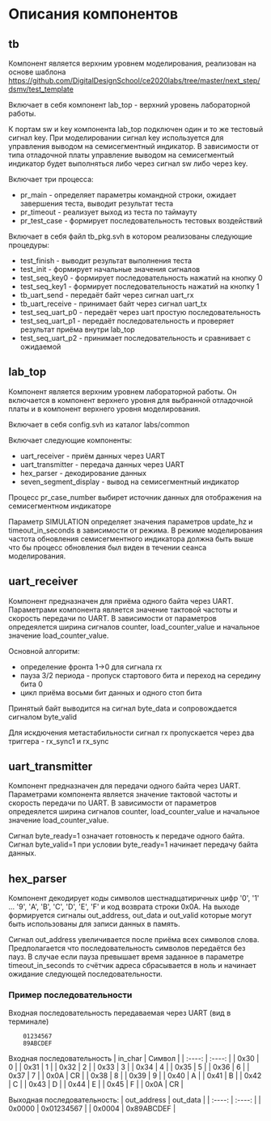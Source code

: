 # Описания компонентов

## tb

Компонент является верхним уровнем моделирования, реализован на основе шаблона https://github.com/DigitalDesignSchool/ce2020labs/tree/master/next_step/dsmv/test_template

Включает в себя компонент lab_top - верхний уровень лабораторной работы.

К портам sw и key компонента lab_top подключен один и то же тестовый сигнал key. При моделировании сигнал key используется для управления выводом на семисегментный индикатор.
В зависимости от типа отладочной платы управление выводом на семисегментый индикатор будет выполняться либо через сигнал sw либо через key. 

Включает три процесса:
* pr_main - определяет параметры командной строки, ожидает завершения теста, выводит результат теста
* pr_timeout - реализует выход из теста по таймауту
* pr_test_case - формирует последовательность тестовых воздействий

Включает в себя файл tb_pkg.svh в котором реализованы следующие процедуры:

* test_finish - выводит результат выполнения теста
* test_init - формирует начальные значения сигналов
* test_seq_key0 - формирует последовательность нажатий на кнопку 0
* test_seq_key1 - формирует последовательность нажатий на кнопку 1
* tb_uart_send - передаёт байт через сигнал uart_rx
* tb_uart_receive - принимает байт через сигнал uart_tx
* test_seq_uart_p0 - передаёт через uart простую последовательность
* test_seq_uart_p1 - передаёт последовательность и проверяет результат приёма внутри lab_top
* test_seq_uart_p2 - принимает последовательность и сравнивает с ожидаемой

## lab_top

Компонент является верхним уровнем лабораторной работы. Он включается в компонент верхнего уровня для выбранной отладочной платы и в компонент верхнего уровня моделирования.

Включает в себя config.svh из каталог labs/common

Включает следующие компоненты:
* uart_receiver - приём данных через UART
* uart_transmitter - передача данных через UART
* hex_parser - декодирование данных
* seven_segment_display - вывод на семисегментный индикатор

Процесс pr_case_number выбирет источник данных для отображения на семисегментном индикаторе

Параметр SIMULATION определяет значения параметров update_hz и timeout_in_seconds в зависимости от режима. В режиме моделирования частота обновления семисегментного индикатора должна быть выше что бы процесс обновления был виден в течении сеанса моделирования.

## uart_receiver

Компонент предназначен для приёма одного байта через UART. Параметрами компонента является значение тактовой частоты и скорость передачи по UART. В зависимости от параметров опредеялется ширина сигналов counter, load_counter_value и начальное значение load_counter_value.

Основной алгоритм:
* определение фронта 1->0 для сигнала rx
* пауза 3/2 периода - пропуск стартового бита и переход на середину бита 0
* цикл приёма восьми бит данных и одного стоп бита

Принятый байт выводится на сигнал byte_data и сопровождается сигналом byte_valid

Для искдючения метастабильности сигнал rx пропускается через два триггера - rx_sync1 и rx_sync

## uart_transmitter

Компонент предназначен для передачи одного байта через UART. Параметрами компонента является значение тактовой частоты и скорость передачи по UART. В зависимости от параметров опредеялется ширина сигналов counter, load_counter_value и начальное значение load_counter_value.

Сигнал byte_ready=1 означает готовность к передаче одного байта. Сигнал byte_valid=1 при условии byte_ready=1 начинает передачу байта данных.

## hex_parser

Компонент декодирует коды символов шестнадцатиричных цифр '0', '1' ... '9', 'A', 'B', 'C', 'D', 'E', 'F' и код возврата строки 0x0A. На выходе формируется сигналы out_address, out_data и out_valid которые могут быть использованы для записи данных в память.

Сигнал out_address увеличивается после приёма всех символов слова. Предполагается что последовательность символов передаётся без пауз. В случае если пауза превышает время заданное в параметре timeout_in_seconds то счётчик адреса сбрасывается в ноль и начинает ожидание следующей последовательности.

### Пример последовательности

Входная последовательность передаваемая через UART (вид в терминале)
```
    01234567
    89ABCDEF
```
Входная последовательность
|   in_char     |   Символ    |
|   :----:      |   :----:      |
|   0x30        |   0   |
|   0x31        |   1   |
|   0x32        |   2   |
|   0x33        |   3   |
|   0x34        |   4   |
|   0x35        |   5   |
|   0x36        |   6   |
|   0x37        |   7   |
|   0x0A        |   CR  |
|   0x38        |   8   |
|   0x39        |   9   |
|   0x40        |   A   |
|   0x41        |   B   |
|   0x42        |   C   |
|   0x43        |   D   |
|   0x44        |   E   |
|   0x45        |   F   |
|   0x0A        |   CR  |


Выходная последовательность:
|   out_address |   out_data    |
|   :----:       |   :----:      |
|   0x0000      |   0x01234567  |
|   0x0004      |   0x89ABCDEF  |



    


